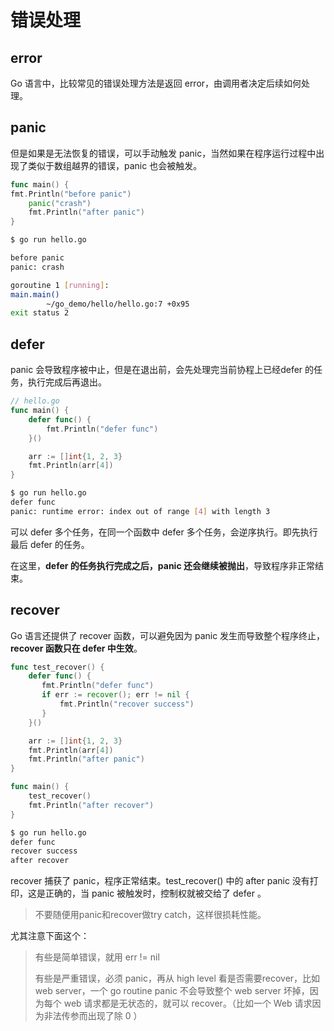# 错误处理

## error
Go 语言中，比较常见的错误处理方法是返回 error，由调用者决定后续如何处理。

## panic
但是如果是无法恢复的错误，可以手动触发 panic，当然如果在程序运行过程中出现了类似于数组越界的错误，panic 也会被触发。

```go
func main() {
fmt.Println("before panic")
	panic("crash")
	fmt.Println("after panic")
}
```

```bash
$ go run hello.go

before panic
panic: crash

goroutine 1 [running]:
main.main()
        ~/go_demo/hello/hello.go:7 +0x95
exit status 2
```

## defer
panic 会导致程序被中止，但是在退出前，会先处理完当前协程上已经defer 的任务，执行完成后再退出。
```go
// hello.go
func main() {
	defer func() {
		fmt.Println("defer func")
	}()

	arr := []int{1, 2, 3}
	fmt.Println(arr[4])
}
```

```bash
$ go run hello.go 
defer func
panic: runtime error: index out of range [4] with length 3
```

可以 defer 多个任务，在同一个函数中 defer 多个任务，会逆序执行。即先执行最后 defer 的任务。

在这里，**defer 的任务执行完成之后，panic 还会继续被抛出**，导致程序非正常结束。

## recover
Go 语言还提供了 recover 函数，可以避免因为 panic 发生而导致整个程序终止，**recover 函数只在 defer 中生效**。
```go
func test_recover() {
    defer func() {
       fmt.Println("defer func")
       if err := recover(); err != nil {
           fmt.Println("recover success")
       } 
    }()

    arr := []int{1, 2, 3}
    fmt.Println(arr[4])
    fmt.Println("after panic")
}

func main() {
	test_recover()
	fmt.Println("after recover")
}
```

```bash
$ go run hello.go 
defer func
recover success
after recover
```

recover 捕获了 panic，程序正常结束。test_recover() 中的 after panic 没有打印，这是正确的，当 panic 被触发时，控制权就被交给了 defer 。

> 不要随便用panic和recover做try catch，这样很损耗性能。

尤其注意下面这个：

> 有些是简单错误，就用 err != nil
>
> 有些是严重错误，必须 panic，再从 high level 看是否需要recover，比如 web server，一个 go routine panic 不会导致整个 web server 坏掉，因为每个 web 请求都是无状态的，就可以 recover。（比如一个 Web 请求因为非法传参而出现了除 0 ）

